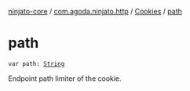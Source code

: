 [ninjato-core](../../index.md) / [com.agoda.ninjato.http](../index.md) / [Cookies](index.md) / [path](./path.md)

# path

`var path: `[`String`](https://kotlinlang.org/api/latest/jvm/stdlib/kotlin/-string/index.html)

Endpoint path limiter of the cookie.

